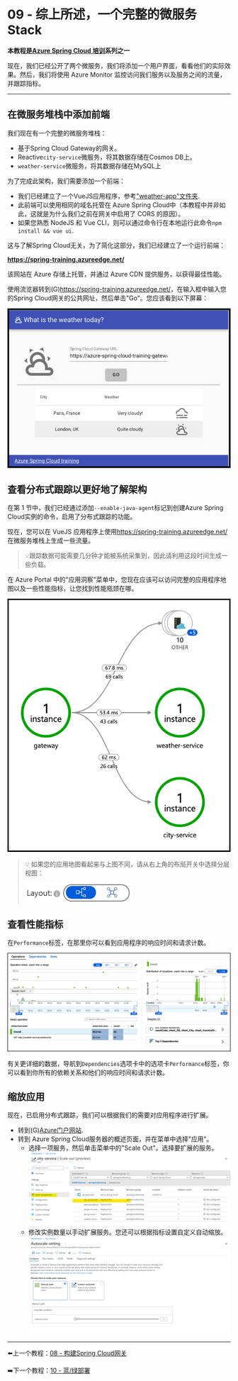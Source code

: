# 09 - 综上所述，一个完整的微服务Stack

**本教程是[Azure Spring Cloud 培训](../README.md)系列之一**


现在，我们已经公开了两个微服务，我们将添加一个用户界面，看看他们的实际效果。然后，我们将使用 Azure Monitor 监控访问我们服务以及服务之间的流量，并跟踪指标。

---

## 在微服务堆栈中添加前端

我们现在有一个完整的微服务堆栈：

-   基于Spring Cloud Gateway的网关。
-   Reactive`city-service`微服务，将其数据存储在Cosmos DB上。
-   `weather-service`微服务，将其数据存储在MySQL上

为了完成此架构，我们需要添加一个前端：

-   我们已经建立了一个VueJS应用程序，参考["weather-app"文件夹](weather-app/).
-   此前端可以使用相同的域名托管在 Azure Spring Cloud中（本教程中并非如此，这就是为什么我们之前在网关中启用了 CORS 的原因）。
-   如果您熟悉 NodeJS 和 Vue CLI，则可以通过命令行在本地运行此命令`npm install && vue ui`.

这与了解Spring Cloud无关，为了简化这部分，我们已经建立了一个运行前端：

**<https://spring-training.azureedge.net/>**

该网站在 Azure 存储上托管，并通过 Azure CDN 提供服务，以获得最佳性能。

使用流览器转到(G)<https://spring-training.azureedge.net/>，在输入框中输入您的Spring Cloud网关的公共网址，然后单击"Go"。您应该看到以下屏幕：

![VueJS front-end](media/01-vuejs-frontend.png)

## 查看分布式跟踪以更好地了解架构

在第 1 节中，我们已经通过添加`--enable-java-agent`标记到创建Azure Spring Cloud实例的命令，启用了分布式跟踪的功能。

现在，您可以在 VueJS 应用程序上使用<https://spring-training.azureedge.net/>在微服务堆栈上生成一些流量。

> 💡跟踪数据可能需要几分钟才能被系统采集到，因此请利用这段时间生成一些负载。

在 Azure Portal 中的"应用洞察"菜单中，您现在应该可以访问完整的应用程序地图以及一些性能指标，让您找到性能瓶颈在哪。

![Distributed tracing](media/02-distributed-tracing.png)

> 💡 如果您的应用地图看起来与上图不同，请从右上角的布局开关中选择分层视图：
>
> ![layout switch](media/05-layout-switch.png)

## 查看性能指标

在`Performance`标签，在那里你可以看到应用程序的响应时间和请求计数。

![Trace detail](media/03-trace-detail.png)

有关更详细的数据，导航到`Dependencies`选项卡中的选项卡`Performance`标签，你可以看到你所有的依赖关系和他们的响应时间和请求计数。

## 缩放应用

现在，已启用分布式跟踪，我们可以根据我们的需要对应用程序进行扩展。

-   转到(G)[Azure门户网站](https://portal.azure.com/).
-   转到 Azure Spring Cloud服务器的概述页面，并在菜单中选择"应用"。
    -   选择一项服务，然后单击菜单中的"Scale Out"。选择要扩展的服务。  
        ![Application scaling](media/04-scale-out.png)
    -   修改实例数量以手动扩展服务。您还可以根据指标设置自定义自动缩放。
        ![Application scaling](media/04b-auto-scaling.png)

---

⬅️上一个教程：[08 - 构建Spring Cloud网关](../08-build-a-spring-cloud-gateway/README.md)

➡️下一个教程：[10 - 蓝/绿部署](../10-blue-green-deployment/README.md)
